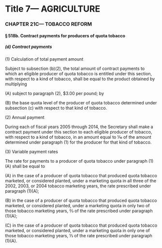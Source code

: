 
# Title 7— AGRICULTURE
### CHAPTER 21C— TOBACCO REFORM
#### § 518b. Contract payments for producers of quota tobacco
##### (d) Contract payments

(1) Calculation of total payment amount

Subject to subsection (b)(2), the total amount of contract payments to which an eligible producer of quota tobacco is entitled under this section, with respect to a kind of tobacco, shall be equal to the product obtained by multiplying

(A) subject to paragraph (2), $3.00 per pound; by

(B) the base quota level of the producer of quota tobacco determined under subsection (c) with respect to that kind of tobacco.

(2) Annual payment

During each of fiscal years 2005 through 2014, the Secretary shall make a contract payment under this section to each eligible producer of tobacco, with respect to a kind of tobacco, in an amount equal to ⅒ of the amount determined under paragraph (1) for the producer for that kind of tobacco.

(3) Variable payment rates

The rate for payments to a producer of quota tobacco under paragraph (1)(A) shall be equal to

(A) in the case of a producer of quota tobacco that produced quota tobacco marketed, or considered planted, under a marketing quota in all three of the 2002, 2003, or 2004 tobacco marketing years, the rate prescribed under paragraph (1)(A);

(B) in the case of a producer of quota tobacco that produced quota tobacco marketed, or considered planted, under a marketing quota in only two of those tobacco marketing years, ⅔ of the rate prescribed under paragraph (1)(A);

(C) in the case of a producer of quota tobacco that produced quota tobacco marketed, or considered planted, under a marketing quota in only one of those tobacco marketing years, ⅓ of the rate prescribed under paragraph (1)(A).
